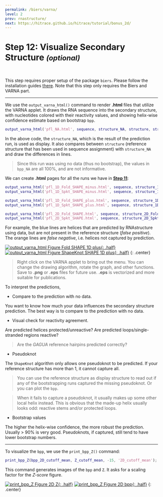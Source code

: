 ```yaml
---
permalink: /biers/varna/
level: 2
prev: rnastructure/
next: https://hitrace.github.io/hitrace/tutorial/bonus_2d/
---
```


# Step 12: Visualize Secondary Structure _<small>(optional)</small>_

<br/>

This step requires proper setup of the package `biers`. Please follow the installation guides [there](/biers/install). Note that this step only requires the Biers and VARNA part.

<hr/>

We use the `output_varna_html()` command to render **.html** files that utilize the VARNA applet. It draws the RNA sequence into the secondary structure, with nucleotides colored with their reactivity values, and showing helix-wise confidence estimate based on bootstrap `bpp`.

```matlab
output_varna_html('pfl_NA.html', sequence, structure_NA, structure, structure_NA, offset, [], [], [], bpp_NA);
```

In the above code, the `structure_NA`, which is the result of the prediction run, is used as display. It also compares between `structure` (reference structure that has been used in sequence assignment) with `structure_NA` and draw the differences in lines. 

> Since this run was using no data (thus no bootstrap), the values in `bpp_NA` are all 100%, and are not informative.

We can create **.html** pages for all the runs we have in [**Step 11**](../rnastructure/):

```matlab
output_varna_html('pfl_1D_Fold_SHAPE_minus.html', sequence, structure_1D_Fold_SHAPE_minus, structure, structure_1D_Fold_SHAPE_minus, offset, [], [], [d_SHAPE_minus; zeros(20, 1)], bpp_1D_Fold_SHAPE_minus);
output_varna_html('pfl_1D_Spkt_SHAPE_minus.html', sequence, structure_1D_Spkt_SHAPE_minus, structure, structure_1D_Spkt_SHAPE_minus, offset, [], [], [d_SHAPE_minus; zeros(20, 1)], bpp_1D_Spkt_SHAPE_minus);

output_varna_html('pfl_1D_Fold_SHAPE_plus.html', sequence, structure_1D_Fold_SHAPE_plus, structure, structure_1D_Fold_SHAPE_plus, offset, [], [], [d_SHAPE_plus; zeros(20, 1)], bpp_1D_Fold_SHAPE_plus);
output_varna_html('pfl_1D_Spkt_SHAPE_plus.html', sequence, structure_1D_Spkt_SHAPE_plus, structure, structure_1D_Spkt_SHAPE_plus, offset, [], [], [d_SHAPE_plus; zeros(20, 1)], bpp_1D_Spkt_SHAPE_plus);

output_varna_html('pfl_2D_Fold_SHAPE.html', sequence, structure_2D_Fold_SHAPE, structure, structure_2D_Fold_SHAPE, offset, [], [], [], bpp_2D_Fold_SHAPE);
output_varna_html('pfl_2D_Spkt_SHAPE.html', sequence, structure_2D_Spkt_SHAPE, structure, structure_2D_Spkt_SHAPE, offset, [], [], [], bpp_2D_Spkt_SHAPE);
```

For example, the blue lines are helices that are predicted by RNAstructure using data, but are not present in the reference structure (_false positive_). The orange lines are _false negative_, i.e. helices not captured by prediction.

[![output_varna_html Figure Fold SHAPE 1D plus](../res/pfl_1D_pred_Fold_SHAPE_plus.png "output_varna_html Figure Fold SHAPE 1D plus"){: .half}](../res/pfl_1D_pred_Fold_SHAPE_plus.png)
[![output_varna_html Figure ShapeKnot SHAPE 1D plus](../res/pfl_1D_pred_Spkt_SHAPE_plus.png "output_varna_html Figure ShapeKnot SHAPE 1D plus"){: .half}](../res/pfl_1D_pred_Spkt_SHAPE_plus.png)
{: .center}

> Right click on the VARNA applet to bring out the menu. You can change the drawing algorithm, rotate the graph, and other functions. Save to **.png** or **.eps** files for future use. **.eps** is vectorized and more suitable for publications.

To interpret the predictions,

* Compare to the prediction with no data.

You want to know how much your data influences the secondary structure prediction. The best way is to compare to the prediction with no data.

* Visual check for reactivity agreement.

Are predicted helices protected/unreactive? Are predicted loops/single-stranded regions reactive? 

> Are the _GAGUA_ reference hairpins predicted correctly?

* Pseudoknot

The `ShapeKnot` algorithm only allows one pseudoknot to be predicted. If your reference structure has more than 1, it cannot capture all. 

> You can use the reference structure as display structure to read out if any of the bootstrapping runs captured the missing pseudoknot. Or you can plot the `bpp`.

> When it fails to capture a pseudoknot, it usually makes up some other local helix instead. This is obvious that the made-up helix usually looks odd: reactive stems and/or protected loops.

* Bootstrap values

The higher the helix-wise confidence, the more robust the prediction. Usually > 90% is very good. Pseudoknots, if captured, still tend to have lower bootstrap numbers.

<hr/>

To visualize the `bpp`, we use the `print_bpp_Z()` command:

```matlab
print_bpp_Z(bpp_2D_cutoff_mean, Z_cutoff_mean, -15, '2D_cutoff_mean');
```

This command generates images of the `bpp` and `Z`. It asks for a scaling factor for the _Z-score_ figure. 

[![print_bpp_Z Figure 2D Z](../res/pfl_2D_pred_Z_2D_cutoff_mean.png "print_bpp_Z Figure 2D Z"){: .half}](../res/pfl_2D_pred_Z_2D_cutoff_mean.png)
[![print_bpp_Z Figure 2D bpp](../res/pfl_2D_pred_bpp_2D_cutoff_mean.png "print_bpp_Z Figure 2D bpp"){: .half}](../res/pfl_2D_pred_bpp_2D_cutoff_mean.png)
{: .center}
